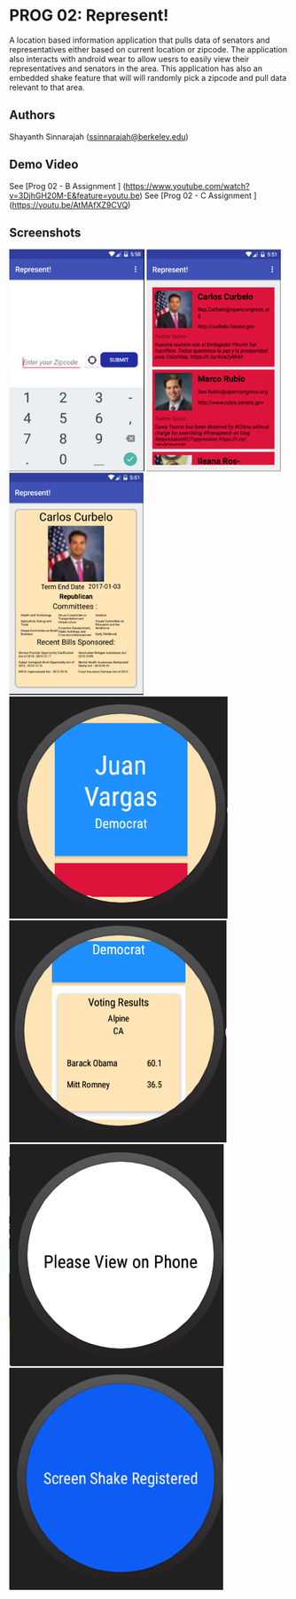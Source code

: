 # PROG 02: Represent!

A location based information application that pulls data of senators and representatives either based on current location or zipcode. The application also interacts with android wear to allow uesrs to easily view their representatives and senators in the area. This application has also an embedded shake feature that will will randomly pick a zipcode and pull data relevant to that area. 

## Authors

Shayanth Sinnarajah ([ssinnarajah@berkeley.edu](mailto:ssinnarajah@berkeley.edu))

## Demo Video

See [Prog 02 - B Assignment ] (https://www.youtube.com/watch?v=3DjhGH20M-E&feature=youtu.be)
See [Prog 02 - C Assignment ] (https://youtu.be/AtMAfXZ9CVQ)

## Screenshots

<img src="screenshots/Screen Shot 2016-03-12 at 2.50.33 PM.png" height="400" alt="Phone"/>
<img src="screenshots/Screen Shot 2016-03-12 at 2.51.37 PM.png" height="400" alt="Phone"/>
<img src="screenshots/Screen Shot 2016-03-12 at 2.51.49 PM.png" height="400" alt="Phone"/>
<img src="screenshots/Screen Shot 2016-03-12 at 2.50.48 PM.png" height="400" alt="Watch"/>
<img src="screenshots/Screen Shot 2016-03-12 at 2.50.56 PM.png" height="400" alt="Watch"/>
<img src="screenshots/Screen Shot 2016-03-12 at 2.51.12 PM.png" height="400" alt="Watch"/>
<img src="screenshots/Screen Shot 2016-03-12 at 2.52.09 PM.png" height="400" alt="Watch"/>
